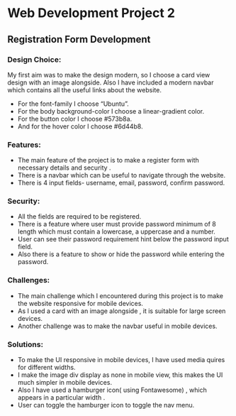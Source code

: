 # Web Development Project 2

## Registration Form Development

### Design Choice: 
My first aim was to make the design modern, so I choose a card view design with an image alongside.  Also I have included a modern navbar which contains all the useful links about the website. 

- For the font-family I choose “Ubuntu”.
- For the body background-color I choose a linear-gradient color.
- For the button color I choose #573b8a.
- And for the hover color I choose #6d44b8.

### Features: 
- The main feature of the project is to make a register form with necessary  details and security . 
- There is a navbar which can be useful to navigate through the website.
- There is 4 input fields- username, email, password, confirm password.

### Security:
- All the fields are required to be registered.
- There is a feature where user must provide password minimum of 8 length which must contain a lowercase, a uppercase and a number.
- User can see their password requirement hint below the password input field.
- Also there is a feature to show or hide the password while entering the password.

### Challenges:
- The main challenge which I encountered during this project is to make the website responsive for mobile devices.
- As I used a card with an image alongside , it is suitable for large screen devices. 
- Another challenge was to make the navbar useful in mobile devices.
### Solutions:
- To make the UI responsive in mobile devices, I have used media quires for different widths.
- I make the image div display as none in mobile view, this makes the UI much simpler in mobile devices.
- Also I have used a hamburger icon( using Fontawesome) , which appears in a particular width . 
- User can toggle the hamburger icon to toggle the nav menu.


